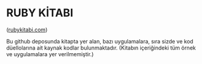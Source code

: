 # RUBY KİTABI 
([rubykitabi.com](http://www.rubykitabi.com))


Bu github deposunda kitapta yer alan, bazı uygulamalara, sıra sizde ve kod düellolarına ait kaynak kodlar bulunmaktadır. (Kitabın içeriğindeki tüm örnek ve uygulamalara yer verilmemiştir.)
